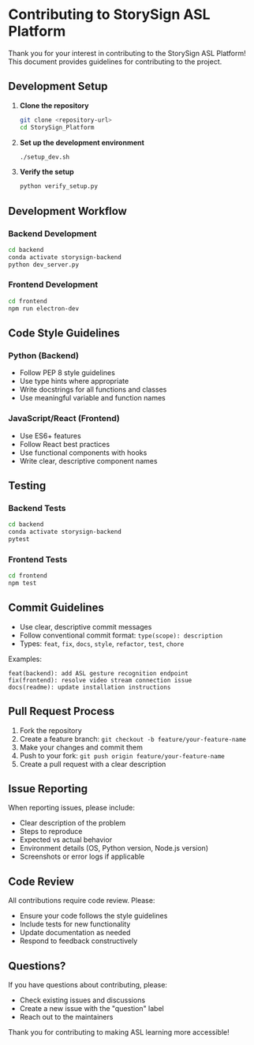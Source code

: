 # Contributing to StorySign ASL Platform

Thank you for your interest in contributing to the StorySign ASL Platform! This document provides guidelines for contributing to the project.

## Development Setup

1. **Clone the repository**

   ```bash
   git clone <repository-url>
   cd StorySign_Platform
   ```

2. **Set up the development environment**

   ```bash
   ./setup_dev.sh
   ```

3. **Verify the setup**
   ```bash
   python verify_setup.py
   ```

## Development Workflow

### Backend Development

```bash
cd backend
conda activate storysign-backend
python dev_server.py
```

### Frontend Development

```bash
cd frontend
npm run electron-dev
```

## Code Style Guidelines

### Python (Backend)

- Follow PEP 8 style guidelines
- Use type hints where appropriate
- Write docstrings for all functions and classes
- Use meaningful variable and function names

### JavaScript/React (Frontend)

- Use ES6+ features
- Follow React best practices
- Use functional components with hooks
- Write clear, descriptive component names

## Testing

### Backend Tests

```bash
cd backend
conda activate storysign-backend
pytest
```

### Frontend Tests

```bash
cd frontend
npm test
```

## Commit Guidelines

- Use clear, descriptive commit messages
- Follow conventional commit format: `type(scope): description`
- Types: `feat`, `fix`, `docs`, `style`, `refactor`, `test`, `chore`

Examples:

```
feat(backend): add ASL gesture recognition endpoint
fix(frontend): resolve video stream connection issue
docs(readme): update installation instructions
```

## Pull Request Process

1. Fork the repository
2. Create a feature branch: `git checkout -b feature/your-feature-name`
3. Make your changes and commit them
4. Push to your fork: `git push origin feature/your-feature-name`
5. Create a pull request with a clear description

## Issue Reporting

When reporting issues, please include:

- Clear description of the problem
- Steps to reproduce
- Expected vs actual behavior
- Environment details (OS, Python version, Node.js version)
- Screenshots or error logs if applicable

## Code Review

All contributions require code review. Please:

- Ensure your code follows the style guidelines
- Include tests for new functionality
- Update documentation as needed
- Respond to feedback constructively

## Questions?

If you have questions about contributing, please:

- Check existing issues and discussions
- Create a new issue with the "question" label
- Reach out to the maintainers

Thank you for contributing to making ASL learning more accessible!

